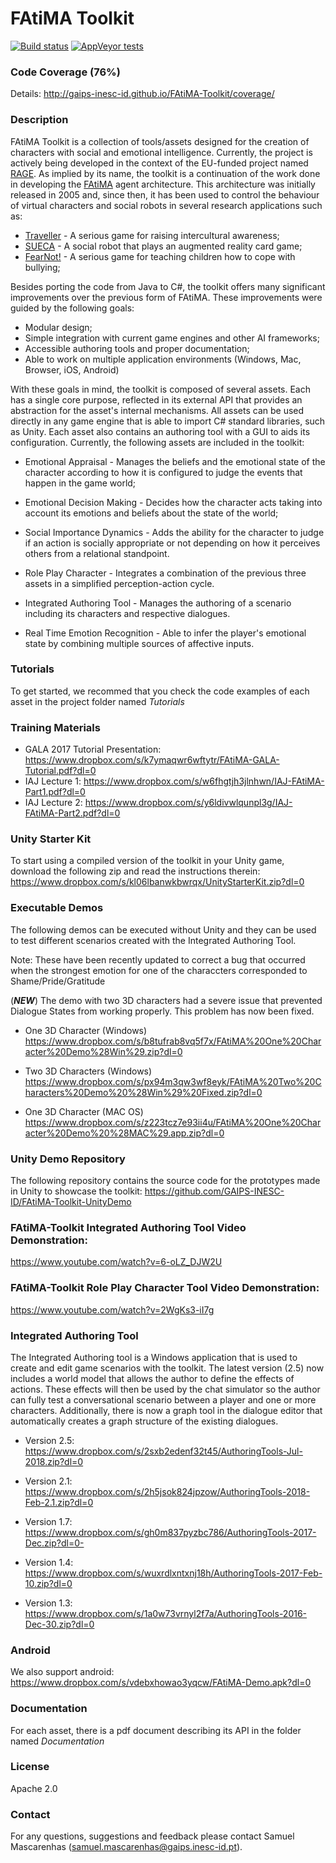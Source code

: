 # FAtiMA Toolkit

[![Build status](https://ci.appveyor.com/api/projects/status/84vfpgaawun3nxqx?svg=true)](https://ci.appveyor.com/project/samuelfm/fatima-toolkit)
[![AppVeyor tests](https://img.shields.io/appveyor/tests/samuelfm/fatima-toolkit.svg)](https://ci.appveyor.com/project/samuelfm/fatima-toolkit/build/tests)

### Code Coverage (76%)
Details: http://gaips-inesc-id.github.io/FAtiMA-Toolkit/coverage/

### Description

FAtiMA Toolkit is a collection of tools/assets designed for the creation of characters with social and emotional intelligence. Currently, the project is actively being developed in the context of the EU-funded project named [RAGE][rage-link]. As implied by its name, the toolkit is a continuation of the work done in developing the [FAtiMA][fatima-link] agent architecture. This architecture was initially released in 2005 and, since then, it has been used to control the behaviour of virtual characters and social robots in several research applications such as:  

- [Traveller][traveller-link] - A serious game for raising intercultural awareness;
- [SUECA][sueca-link]  - A social robot that plays an augmented reality card game;
- [FearNot!][fear-not] - A serious game for teaching children how to cope with bullying;

Besides porting the code from Java to C#, the toolkit offers many significant improvements over the previous form of FAtiMA. These improvements were guided by the following goals:

- Modular design;
- Simple integration with current game engines and other AI frameworks;
- Accessible authoring tools and proper documentation;
- Able to work on multiple application environments (Windows, Mac, Browser, iOS, Android)

With these goals in mind, the toolkit is composed of several assets. Each has a single core purpose, reflected in its external API that provides an abstraction for the asset's internal mechanisms. All assets can be used directly in any game engine that is able to import C# standard libraries, such as Unity. Each asset also contains an authoring tool with a GUI to aids its configuration. Currently, the following assets are included in the toolkit:

- Emotional Appraisal - Manages the beliefs and the emotional state of the character according to how it is configured to judge the events that happen in the game world;

- Emotional Decision Making - Decides how the character acts taking into account its emotions and beliefs about the state of the world;

- Social Importance Dynamics - Adds the ability for the character to judge if an action is socially appropriate or not depending on how it perceives others from a relational standpoint.

- Role Play Character - Integrates a combination of the previous three assets in a simplified perception-action cycle.

- Integrated Authoring Tool - Manages the authoring of a scenario including its characters and respective dialogues.

- Real Time Emotion Recognition - Able to infer the player's emotional state by combining multiple sources of affective inputs.

### Tutorials
To get started, we recommed that you check the code examples of each asset in the project folder named *Tutorials*

### Training Materials
- GALA 2017 Tutorial Presentation: https://www.dropbox.com/s/k7ymaqwr6wftytr/FAtiMA-GALA-Tutorial.pdf?dl=0
- IAJ Lecture 1: https://www.dropbox.com/s/w6fhgtjh3jlnhwn/IAJ-FAtiMA-Part1.pdf?dl=0
- IAJ Lecture 2: https://www.dropbox.com/s/y6ldivwlqunpl3g/IAJ-FAtiMA-Part2.pdf?dl=0

### Unity Starter Kit
To start using a compiled version of the toolkit in your Unity game, download the following zip and read the instructions therein:
https://www.dropbox.com/s/kl06lbanwkbwrqx/UnityStarterKit.zip?dl=0

### Executable Demos
The following demos can be executed without Unity and they can be used to test different scenarios created with the Integrated Authoring Tool.

Note: These have been recently updated to correct a bug that occurred when the strongest emotion for one of the characcters corresponded to Shame/Pride/Gratitude

(*****NEW*****) The demo with two 3D characters had a severe issue that prevented Dialogue States from working properly. This problem has now been fixed.

- One 3D Character (Windows)  https://www.dropbox.com/s/b8tufrab8vq5f7x/FAtiMA%20One%20Character%20Demo%28Win%29.zip?dl=0
- Two 3D Characters (Windows) https://www.dropbox.com/s/px94m3qw3wf8eyk/FAtiMA%20Two%20Characters%20Demo%20%28Win%29%20Fixed.zip?dl=0

- One 3D Character (MAC OS) https://www.dropbox.com/s/z223tcz7e93ii4u/FAtiMA%20One%20Character%20Demo%20%28MAC%29.app.zip?dl=0

### Unity Demo Repository
The following repository contains the source code for the prototypes made in Unity to showcase the toolkit: 
https://github.com/GAIPS-INESC-ID/FAtiMA-Toolkit-UnityDemo

### FAtiMA-Toolkit Integrated Authoring Tool Video Demonstration:
https://www.youtube.com/watch?v=6-oLZ_DJW2U

### FAtiMA-Toolkit Role Play Character Tool Video Demonstration:
https://www.youtube.com/watch?v=2WgKs3-iI7g

### Integrated Authoring Tool

The Integrated Authoring tool is a Windows application that is used to create and edit game scenarios with the toolkit. 
The latest version (2.5) now includes a world model that allows the author to define the effects of actions. These effects will then be used by the chat simulator so the author can fully test a conversational scenario between a player and one or more characters. Additionally, there is now a graph tool in the dialogue editor that automatically creates a graph structure of the existing dialogues.

- Version 2.5: https://www.dropbox.com/s/2sxb2edenf32t45/AuthoringTools-Jul-2018.zip?dl=0

- Version 2.1: https://www.dropbox.com/s/2h5jsok824jpzow/AuthoringTools-2018-Feb-2.1.zip?dl=0

- Version 1.7: https://www.dropbox.com/s/gh0m837pyzbc786/AuthoringTools-2017-Dec.zip?dl=0-

- Version 1.4: https://www.dropbox.com/s/wuxrdlxntxnj18h/AuthoringTools-2017-Feb-10.zip?dl=0

- Version 1.3: https://www.dropbox.com/s/1a0w73vrnyl2f7a/AuthoringTools-2016-Dec-30.zip?dl=0

### Android
We also support android: https://www.dropbox.com/s/vdebxhowao3yqcw/FAtiMA-Demo.apk?dl=0

### Documentation
For each asset, there is a pdf document describing its API in the folder named *Documentation*

### License
Apache 2.0

### Contact
For any questions, suggestions and feedback please contact Samuel Mascarenhas (samuel.mascarenhas@gaips.inesc-id.pt). 

[rage-link]: <http://rageproject.eu//>
[fatima-link]: <http://link.springer.com/chapter/10.1007%2F978-3-319-12973-0_3>
[fear-not]: <https://www.youtube.com/watch?v=x0Hzw4WG4iI>
[sueca-link]: <https://vimeo.com/153148841>
[traveller-link]: <http://ecute.eu/traveller/>
